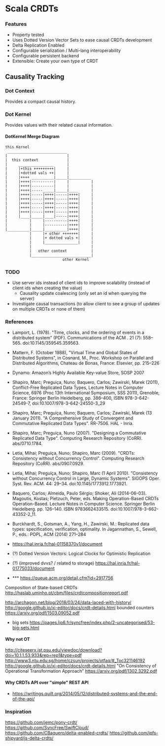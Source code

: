# Scala CRDTs

### Features
- Property tested
- Uses Dotted Version Vector Sets to ease causal CRDTs development
- Delta Replication Enabled
- Configurable serialization / Multi-lang interoperability
- Configurable persistent backend
- Extensible: Create your own type of CRDT

## Causality Tracking

### Dot Context
Provides a compact causal history.

### Dot Kernel
Provides values with their related causal information.

#### DotKernel Merge Diagram

```
this Kernel
 ___________________________
|                           |
|  this context             |
|     ________________      |
|     |+this +++++++++|     |
|     |+dotted vals ++|     |
|     |++++ __________|_____|__________ 
|     |++++|----------|     |          |
|     |++++|----------|     |          |
|     |++++|-----_____|_____|____      |
|     |++++|-----|++++|-----|++++|     |
|     |++++|-----|++++|-----|++++|     |
|     |++++|-----|++++|-----|++++|     |
|     |++++|-----|++++|-----|++++|     |
|     |++++|-----|++++|-----|++++|     |
|     |____|_____|____|-----|++++|     |
|          |     |----------|++++|     |
|          |     |----------|++++|     |
|__________|_____|__________|++++|     |
           |     |+ other +++++++|     |
           |     |+ dotted vals +|     |
           |     |_______________|     |
           |                           |
           |   other context           |
           |___________________________|
                          other Kernel
```

### TODO
- Use server ids instead of client ids to improve scalability (instead of client ids when creating the value)
  - Causality update coalescing (only set an id when querying the server)
- Investigate causal transactions (to allow client to see a group of updates on multiple CRDTs or none of them)

### References
- Lamport, L. (1978). "Time, clocks, and the ordering of events in a distributed system" (PDF). Communications of the ACM . 21 (7): 558–565. doi:10.1145/359545.359563.
- Mattern, F. (October 1988), "Virtual Time and Global States of Distributed Systems", in Cosnard, M., Proc. Workshop on Parallel and Distributed Algorithms, Chateau de Bonas, France: Elsevier, pp. 215–226
- Dynamo: Amazon’s Highly Available Key-value Store, SOSP 2007
- Shapiro, Marc; Preguiça, Nuno; Baquero, Carlos; Zawirski, Marek (2011), Conflict-Free Replicated Data Types, Lecture Notes in Computer Science, 6976 (Proc 13th International Symposium, SSS 2011), Grenoble, France: Springer Berlin Heidelberg, pp. 386–400, ISBN 978-3-642-24549-7, doi:10.1007/978-3-642-24550-3_29
- Shapiro, Marc; Preguiça, Nuno; Baquero, Carlos; Zawirski, Marek (13 January 2011). "A Comprehensive Study of Convergent and Commutative Replicated Data Types". RR-7506. HAL - Inria.
- Shapiro, Marc; Preguiça, Nuno (2007). "Designing a Commutative Replicated Data Type". Computing Research Repository (CoRR). abs/0710.1784.
- Letia, Mihai; Preguiça, Nuno; Shapiro, Marc (2009). "CRDTs: Consistency without Concurrency Control". Computing Research Repository (CoRR). abs/0907.0929.
- Letia, Mihai; Preguiça, Nuno; Shapiro, Marc (1 April 2010). "Consistency without Concurrency Control in Large, Dynamic Systems". SIGOPS Oper. Syst. Rev. ACM. 44: 29–34. doi:10.1145/1773912.1773921.
- Baquero, Carlos; Almeida, Paulo Sérgio; Shoker, Ali (2014-06-03). Magoutis, Kostas; Pietzuch, Peter, eds. Making Operation-Based CRDTs Operation-Based. Lecture Notes in Computer Science. Springer Berlin Heidelberg. pp. 126–140. ISBN 9783662433515. doi:10.1007/978-3-662-43352-2_11.
- Burckhardt, S., Gotsman, A., Yang, H., Zawirski, M.: Replicated data types: specification, verification, optimality. In Jagannathan, S., Sewell, P., eds.: POPL, ACM (2014) 271–284

- https://hal.inria.fr/hal-01158370v1/document
- (?) Dotted Version Vectors: Logical Clocks for Optimistic Replication
- (?) (improved dvvs? / related to storage) https://hal.inria.fr/hal-01775033/document
- *** https://queue.acm.org/detail.cfm?id=2917756

Composition of State-based CRDTs
http://haslab.uminho.pt/cbm/files/crdtcompositionreport.pdf

http://archagon.net/blog/2018/03/24/data-laced-with-history/
http://google.github.io/xi-editor/docs/crdt-details.html
bounded counters https://arxiv.org/pdf/1503.09052.pdf

- big sets https://pages.lip6.fr/syncfree/index.php/2-uncategorised/53-big-sets.html

#### Why not OT
http://citeseerx.ist.psu.edu/viewdoc/download?doi=10.1.1.53.933&rep=rep1&type=pdf
http://www3.ntu.edu.sg/home/czsun/projects/otfaq/#_Toc321146192
http://google.github.io/xi-editor/docs/crdt-details.html
"On Consistency of Operational Transformation Approach" https://arxiv.org/pdf/1302.3292.pdf

#### Why CRDTs API over "simple" REST API
- https://writings.quilt.org/2014/05/12/distributed-systems-and-the-end-of-the-api/

### Inspiration
https://github.com/jemc/pony-crdt/
https://github.com/SyncFree/SwiftCloud/
https://github.com/CBaquero/delta-enabled-crdts/
https://github.com/ipfs-shipyard/js-delta-crdts/
